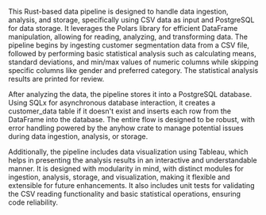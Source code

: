 This Rust-based data pipeline is designed to handle data ingestion, analysis, and storage, specifically using CSV data as input and PostgreSQL for data storage. It leverages the Polars library for efficient DataFrame manipulation, allowing for reading, analyzing, and transforming data. The pipeline begins by ingesting customer segmentation data from a CSV file, followed by performing basic statistical analysis such as calculating means, standard deviations, and min/max values of numeric columns while skipping specific columns like gender and preferred category. The statistical analysis results are printed for review.

After analyzing the data, the pipeline stores it into a PostgreSQL database. Using SQLx for asynchronous database interaction, it creates a customer_data table if it doesn't exist and inserts each row from the DataFrame into the database. The entire flow is designed to be robust, with error handling powered by the anyhow crate to manage potential issues during data ingestion, analysis, or storage.

Additionally, the pipeline includes data visualization using Tableau, which helps in presenting the analysis results in an interactive and understandable manner. It is designed with modularity in mind, with distinct modules for ingestion, analysis, storage, and visualization, making it flexible and extensible for future enhancements. It also includes unit tests for validating the CSV reading functionality and basic statistical operations, ensuring code reliability.
